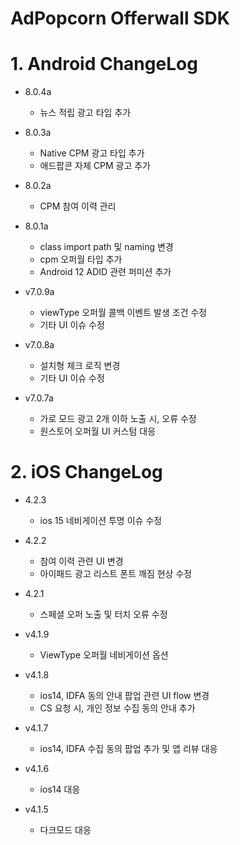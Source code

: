 # AdPopcorn Offerwall SDK
  # 1. Android ChangeLog
  - 8.0.4a
    * 뉴스 적립 광고 타입 추가
    
  - 8.0.3a
    * Native CPM 광고 타입 추가
    * 애드팝콘 자체 CPM 광고 추가
  
  - 8.0.2a
    * CPM 참여 이력 관리
    
  - 8.0.1a
    * class import path 및 naming 변경
    * cpm 오퍼월 타입 추가   
    * Android 12 ADID 관련 퍼미션 추가
    
  - v7.0.9a
    * viewType 오퍼월 콜백 이벤트 발생 조건 수정
    * 기타 UI 이슈 수정
    
  - v7.0.8a
    * 설치형 체크 로직 변경
    * 기타 UI 이슈 수정
    
  - v7.0.7a
    * 가로 모드 광고 2개 이하 노출 시, 오류 수정
    * 원스토어 오퍼월 UI 커스텀 대응

  # 2. iOS ChangeLog
  - 4.2.3
    * ios 15 네비게이션 투명  이슈 수정

  - 4.2.2
    * 참여 이력 관련 UI 변경
    * 아이패드 광고 리스트 폰트 깨짐 현상 수정
    
  - 4.2.1
    * 스페셜 오퍼 노출 및 터치 오류 수정  
    
  - v4.1.9
    * ViewType 오퍼월 네비게이션 옵션 
    
  - v4.1.8
    * ios14, IDFA 동의 안내 팝업 관련 UI flow 변경
    * CS 요청 시, 개인 정보 수집 동의 안내 추가
    
  - v4.1.7
    * ios14, IDFA 수집 동의 팝업 추가 및 앱 리뷰 대응
    
  - v4.1.6
    * ios14 대응
    
  - v4.1.5
    * 다크모드 대응
